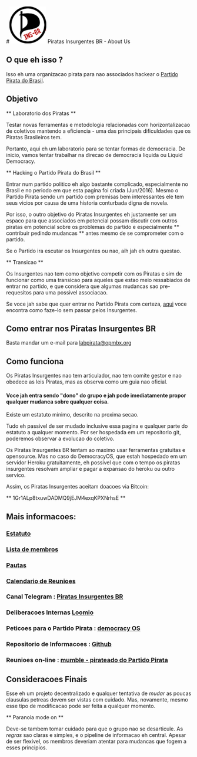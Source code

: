 #<img src="220px-Piratpartiet.ins-br.svg" alt="Logo" style="width: 100px;"/> Piratas Insurgentes BR - About Us

## O que eh isso ?

Isso eh uma organizacao pirata para nao associados hackear o [Partido Pirata do Brasil](http://partidopirata.org).

## Objetivo 

** Laboratorio dos Piratas **

Testar novas ferramentas e metodologia relacionadas com horizontalizacao de coletivos mantendo a eficiencia - uma das principais dificuldades que os Piratas Brasileiros tem.

Portanto, aqui eh um laboratorio para se tentar formas de democracia. De inicio, vamos tentar trabalhar na direcao de democracia liquida ou Liquid Democracy.

** Hacking o Partido Pirata do Brasil **

Entrar num partido politico eh algo bastante complicado, especialmente no Brasil e no periodo em que esta pagina foi criada (Jun/2016). Mesmo o Partido Pirata sendo um partido com premisas bem interessantes ele tem seus vicios por causa de uma historia conturbada digna de novela.

Por isso, o outro objetivo do Piratas Insurgentes eh justamente ser um espaco para que associados em potencial possam discutir com outros piratas em potencial sobre os problemas do partido e especialmente ** contribuir pedindo mudancas ** antes mesmo de se comprometer com o partido. 

Se o Partido ira escutar os Insurgentes ou nao, aih jah eh outra questao.

** Transicao **

Os Insurgentes nao tem como objetivo competir com os Piratas e sim de funcionar como uma transicao para aqueles que estao meio ressabiados de entrar no partido, e que considera que algumas mudancas sao pre-requesitos para uma possivel associacao.

Se voce jah sabe que quer entrar no Partido Pirata com certeza, [aqui](http://partidopirata.org/associe-se/) voce encontra como faze-lo sem passar pelos Insurgentes.

## Como entrar nos Piratas Insurgentes BR

Basta mandar um e-mail para labpirata@opmbx.org

## Como funciona

Os Piratas Insurgentes nao tem articulador, nao tem comite gestor e nao obedece as leis Piratas, mas as observa como um guia nao oficial.

#### Voce jah entra sendo "dono" do grupo e jah pode imediatamente propor qualquer mudanca sobre qualquer coisa.

Existe um estatuto minimo, descrito na proxima secao.

Tudo eh passivel de ser mudado inclusive essa pagina e qualquer parte do estatuto a qualquer momento. Por ser hospedada em um repositorio git, poderemos observar a evolucao do coletivo.

Os Piratas Insurgentes BR tentam ao maximo usar ferramentas gratuitas e opensource. Mas no caso do DemocracyOS, que estah hospedado em um servidor Heroku gratuitamente, eh possivel que com o tempo os piratas insurgentes resolvam ampliar e pagar a expansao do heroku ou outro servico.

Assim, os Piratas Insurgentes aceitam doacoes via Bitcoin:

** 1Gr1ALp8txuwDADMQ9jEJM4exqKPXNrhsE **

## Mais informacoes:

### [Estatuto](estatuto/)
### [Lista de membros](membros/)
### [Pautas](pautas/)
### [Calendario de Reunioes](calendario/)

### Canal Telegram : [Piratas Insurgentes BR](https://telegram.me/piratasinsurgentes)
### Deliberacoes Internas [Loomio](https://www.loomio.org/g/WOH219QD/piratas-insurgentes)
### Peticoes para o Partido Pirata : [democracy OS](https://labpirata.herokuapp.com/)
### Repositorio de Informacoes : [Github](https://github.com/PiratasInsurgentes/)
### Reunioes on-line : [mumble - pirateado do Partido Pirata](https://mumble.partidopirata.org/)

## Consideracoes Finais

Esse eh um projeto decentralizado e qualquer tentativa de *mudar* as poucas clausulas petreas devem ser vistas com cuidado. Mas, novamente, mesmo esse tipo de modificacao pode ser feita a qualquer momento.

** Paranoia mode on **

Deve-se tambem tomar cuidado para que o grupo nao se desarticule. As *regras* sao claras e simples, e o pipeline de informacao eh central. Apesar de ser flexivel, os membros deveriam atentar para mudancas que fogem a esses principios.